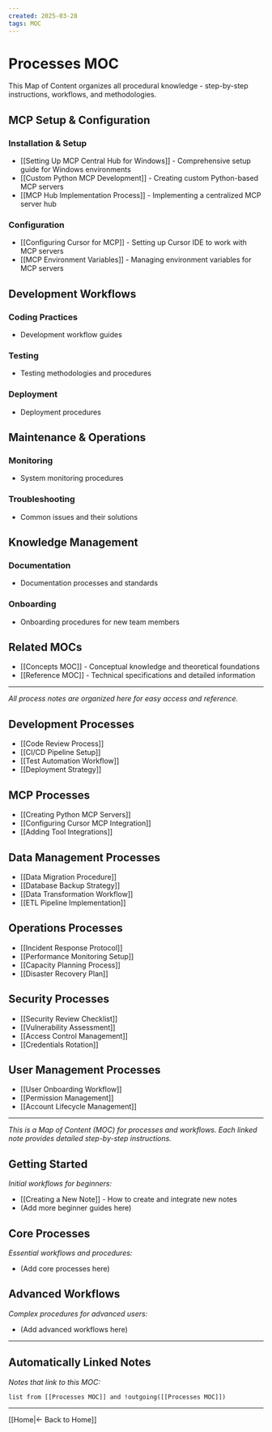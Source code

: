 ```yaml
---
created: 2025-03-28
tags: MOC
---
```


# Processes MOC

This Map of Content organizes all procedural knowledge - step-by-step instructions, workflows, and methodologies.

## MCP Setup & Configuration

### Installation & Setup

- [[Setting Up MCP Central Hub for Windows]] - Comprehensive setup guide for Windows environments
- [[Custom Python MCP Development]] - Creating custom Python-based MCP servers
- [[MCP Hub Implementation Process]] - Implementing a centralized MCP server hub

### Configuration

- [[Configuring Cursor for MCP]] - Setting up Cursor IDE to work with MCP servers
- [[MCP Environment Variables]] - Managing environment variables for MCP servers

## Development Workflows

### Coding Practices

- Development workflow guides

### Testing

- Testing methodologies and procedures

### Deployment

- Deployment procedures

## Maintenance & Operations

### Monitoring

- System monitoring procedures

### Troubleshooting

- Common issues and their solutions

## Knowledge Management

### Documentation

- Documentation processes and standards

### Onboarding

- Onboarding procedures for new team members

## Related MOCs

- [[Concepts MOC]] - Conceptual knowledge and theoretical foundations
- [[Reference MOC]] - Technical specifications and detailed information

---

_All process notes are organized here for easy access and reference._

## Development Processes

- [[Code Review Process]]
- [[CI/CD Pipeline Setup]]
- [[Test Automation Workflow]]
- [[Deployment Strategy]]

## MCP Processes

- [[Creating Python MCP Servers]]
- [[Configuring Cursor MCP Integration]]
- [[Adding Tool Integrations]]

## Data Management Processes

- [[Data Migration Procedure]]
- [[Database Backup Strategy]]
- [[Data Transformation Workflow]]
- [[ETL Pipeline Implementation]]

## Operations Processes

- [[Incident Response Protocol]]
- [[Performance Monitoring Setup]]
- [[Capacity Planning Process]]
- [[Disaster Recovery Plan]]

## Security Processes

- [[Security Review Checklist]]
- [[Vulnerability Assessment]]
- [[Access Control Management]]
- [[Credentials Rotation]]

## User Management Processes

- [[User Onboarding Workflow]]
- [[Permission Management]]
- [[Account Lifecycle Management]]

---

_This is a Map of Content (MOC) for processes and workflows. Each linked note provides detailed step-by-step instructions._

## Getting Started

_Initial workflows for beginners:_

- [[Creating a New Note]] - How to create and integrate new notes
- (Add more beginner guides here)

## Core Processes

_Essential workflows and procedures:_

- (Add core processes here)

## Advanced Workflows

_Complex procedures for advanced users:_

- (Add advanced workflows here)

---

## Automatically Linked Notes

_Notes that link to this MOC:_

```dataview
list from [[Processes MOC]] and !outgoing([[Processes MOC]])
```

---

[[Home|← Back to Home]]
